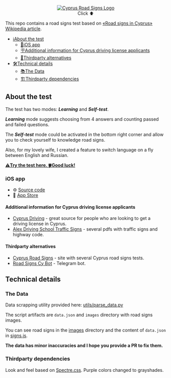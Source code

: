<p align="center">
  <a href="https://mrfeod.github.io/cysigns/">
    <img src="https://github.com/mrfeod/cysigns/blob/master/icon/android-chrome-192x192.png?raw=true" alt="Cyprus Road Signs Logo" />
  </a>
  <br>Click ⬆️
</p>

This repo contains a road signs test based on [«Road signs in Cyprus» Wikipedia article](https://en.wikipedia.org/wiki/Road_signs_in_Cyprus).

- [ℹ️About the test](#about-the-test)
  - [🍏iOS app](#ios-app)
  - [🪧Additional information for Cyprus driving license applicants](#additional-information-for-cyprus-driving-license-applicants)
  - [🚦Thirdparty alternatives](#thirdparty-alternatives)
- [🛠️Technical details](#technical-details)
  - [📚The Data](#the-data)
  - [🏗️Thirdparty dependencies](#thirdparty-dependencies)

## About the test
The test has two modes: ***Learning*** and ***Self-test***.

***Learning*** mode suggests choosing from 4 answers and counting passed and failed questions.

The ***Self-test*** mode could be activated in the bottom right corner and allow you to check yourself to knowledge road signs.

Also, for my lovely wife, I created a feature to switch language on a fly between English and Russian.

**[⚠️Try the test here. 🍀Good luck!](https://mrfeod.github.io/cysigns/)**

### iOS app
- ⚙️ [Source code](https://github.com/R1ckNash/cysigns-mobile)
- 📱 [App Store](https://apps.apple.com/cy/app/cysigns/id6480476597)

#### Additional information for Cyprus driving license applicants
- [Cyprus Driving](https://www.cyprusdriving.net/) - great source for people who are looking to get a driving license in Cyprus.
- [Alex Driving School Traffic Signs](https://alexdrivingschoolnicosia.com/traffic-signs.html) - several pdfs with traffic signs and highway code.

#### Thirdparty alternatives
- [Cyprus Road Signs](https://cysigns.online/) - site with several Cyprus road signs tests.
- [Road Signs Cy Bot](https://t.me/roadsignscybot) - Telegram bot.

## Technical details

### The Data
Data scrapping utility provided here: [utils/parse_data.py](utils/parse_data.py)

The script artifacts are `data.json` and `images` directory with road signs images.

You can see road signs in the [images](images) directory and the content of `data.json` in [signs.js](signs.js).

**The data has minor inaccuracies and I hope you provide a PR to fix them.**

### Thirdparty dependencies
Look and feel based on [Spectre.css](https://github.com/picturepan2/spectre/tree/v0.5.9). Purple colors changed to grayshades.

